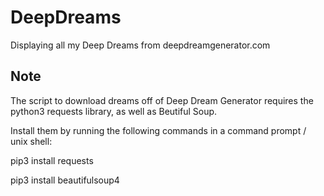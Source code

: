 # DeepDreams
Displaying all my Deep Dreams from deepdreamgenerator.com

## Note
The script to download dreams off of Deep Dream Generator requires the python3 requests library, as well as Beutiful Soup.

Install them by running the following commands in a command prompt / unix shell:

pip3 install requests

pip3 install beautifulsoup4
